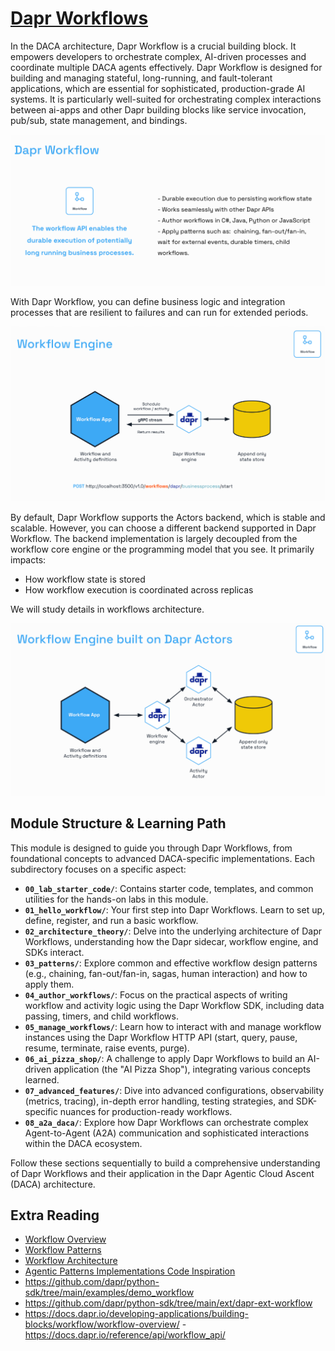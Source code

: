 # [Dapr Workflows](https://docs.dapr.io/developing-applications/building-blocks/workflow/workflow-overview/)

In the DACA architecture, Dapr Workflow is a crucial building block. It empowers developers to orchestrate complex, AI-driven processes and coordinate multiple DACA agents effectively. Dapr Workflow is designed for building and managing stateful, long-running, and fault-tolerant applications, which are essential for sophisticated, production-grade AI systems. It is particularly well-suited for orchestrating complex interactions between ai-apps and other Dapr building blocks like service invocation, pub/sub, state management, and bindings.

![Dapr Workflow](./public/hello-workflow.png)

With Dapr Workflow, you can define business logic and integration processes that are resilient to failures and can run for extended periods.

![Dapr Engine](./public/Workflow%20Engine%20.png)

By default, Dapr Workflow supports the Actors backend, which is stable and scalable. However, you can choose a different backend supported in Dapr Workflow. The backend implementation is largely decoupled from the workflow core engine or the programming model that you see. It primarily impacts:

- How workflow state is stored
- How workflow execution is coordinated across replicas

We will study details in workflows architecture.

![Dapr Engine Actors](./public/Workflow%20Engine%20Actors.png)

## Module Structure & Learning Path

This module is designed to guide you through Dapr Workflows, from foundational concepts to advanced DACA-specific implementations. Each subdirectory focuses on a specific aspect:

*   **`00_lab_starter_code/`**: Contains starter code, templates, and common utilities for the hands-on labs in this module.
*   **`01_hello_workflow/`**: Your first step into Dapr Workflows. Learn to set up, define, register, and run a basic workflow.
*   **`02_architecture_theory/`**: Delve into the underlying architecture of Dapr Workflows, understanding how the Dapr sidecar, workflow engine, and SDKs interact.
*   **`03_patterns/`**: Explore common and effective workflow design patterns (e.g., chaining, fan-out/fan-in, sagas, human interaction) and how to apply them.
*   **`04_author_workflows/`**: Focus on the practical aspects of writing workflow and activity logic using the Dapr Workflow SDK, including data passing, timers, and child workflows.
*   **`05_manage_workflows/`**: Learn how to interact with and manage workflow instances using the Dapr Workflow HTTP API (start, query, pause, resume, terminate, raise events, purge).
*   **`06_ai_pizza_shop/`**: A challenge to apply Dapr Workflows to build an AI-driven application (the "AI Pizza Shop"), integrating various concepts learned.
*   **`07_advanced_features/`**: Dive into advanced configurations, observability (metrics, tracing), in-depth error handling, testing strategies, and SDK-specific nuances for production-ready workflows.
*   **`08_a2a_daca/`**: Explore how Dapr Workflows can orchestrate complex Agent-to-Agent (A2A) communication and sophisticated interactions within the DACA ecosystem.

Follow these sections sequentially to build a comprehensive understanding of Dapr Workflows and their application in the Dapr Agentic Cloud Ascent (DACA) architecture.

## Extra Reading
- [Workflow Overview](https://docs.dapr.io/developing-applications/building-blocks/workflow/workflow-overview/)
- [Workflow Patterns](https://docs.dapr.io/developing-applications/building-blocks/workflow/workflow-patterns/)
- [Workflow Architecture](https://docs.dapr.io/developing-applications/building-blocks/workflow/workflow-architecture/)
- [Agentic Patterns Implementations Code Inspiration](https://github.com/dapr/python-sdk/tree/main/examples/workflow)
- https://github.com/dapr/python-sdk/tree/main/examples/demo_workflow
- https://github.com/dapr/python-sdk/tree/main/ext/dapr-ext-workflow
- https://docs.dapr.io/developing-applications/building-blocks/workflow/workflow-overview/
-https://docs.dapr.io/reference/api/workflow_api/
